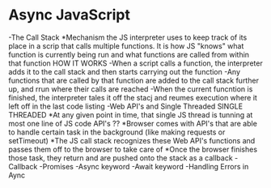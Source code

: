 # Async JavaScript
-The Call Stack
    *Mechanism the JS interpreter uses to keep track of its place in a scrip that calls multiple functions.
    It is how JS "knows" what function is currently being run and what functions are called from within that function
           HOW IT WORKS 
    -When a script calls a function, the interpreter adds it to the call stack and then starts carrying out the function
    -Any functions that are called by that function are added to the call stack further up, and rrun where their calls are reached
    -When the current funcntion is finished, the interpreter tales it off the stacj and reumes execution where  it left off in the last code listing
-Web API's and Single Threaded
    SINGLE THREADED
        *At any given point in time, that single JS thread is tunning at most one line of JS code
    API's ??
        *Browser comes with API's that are able to handle certain task in the background (like making requests or setTimeout)
        *The JS call stack recognizes these Web API's functions and passes them off to the browser to take care of
        *Once the browser finishes those task, they return and are pushed onto the stack as a callback
-Callback
-Promises
-Async keyword
-Await keyword
-Handling Errors in  Aync
